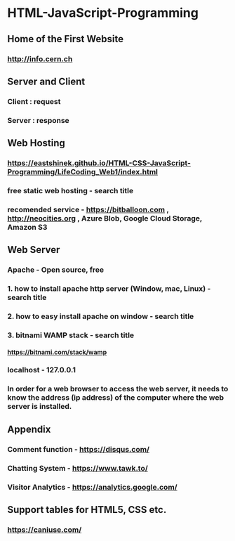 # HTML-JavaScript-Programming
## Home of the First Website
### http://info.cern.ch
####
## Server and Client
### Client : request
### Server : response
## Web Hosting
### https://eastshinek.github.io/HTML-CSS-JavaScript-Programming/LifeCoding_Web1/index.html
### free static web hosting - search title
### recomended service - https://bitballoon.com , http://neocities.org , Azure Blob, Google Cloud Storage, Amazon S3
## Web Server
### Apache - Open source, free
### 1. how to install apache http server (Window, mac, Linux) - search title
### 2. how to easy install apache on window - search title
### 3. bitnami WAMP stack - search title
#### https://bitnami.com/stack/wamp
### localhost - 127.0.0.1
### In order for a web browser to access the web server, it needs to know the address (ip address) of the computer where the web server is installed.
## Appendix
### Comment function - https://disqus.com/
### Chatting System - https://www.tawk.to/
### Visitor Analytics - https://analytics.google.com/
## Support tables for HTML5, CSS etc. 
### https://caniuse.com/
